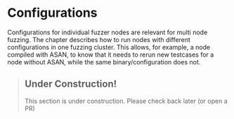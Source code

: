 # Configurations

Configurations for individual fuzzer nodes are relevant for multi node fuzzing.
The chapter describes how to run nodes with different configurations
in one fuzzing cluster.
This allows, for example, a node compiled with ASAN, to know that it needs to rerun new testcases for a node without ASAN, while the same binary/configuration does not.

> ## Under Construction!
> This section is under construction.
> Please check back later (or open a PR)
